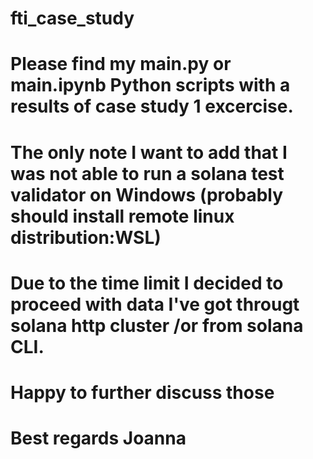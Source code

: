 # fti_case_study
# Please find my main.py or main.ipynb Python scripts with a results of case study 1 excercise.
# The only note I want to add that I was not able to run a solana test validator on Windows (probably should install remote linux distribution:WSL)
# Due to the time limit I decided to proceed with data I've got througt solana http cluster /or from solana CLI.
# Happy to further discuss those

# Best regards Joanna
